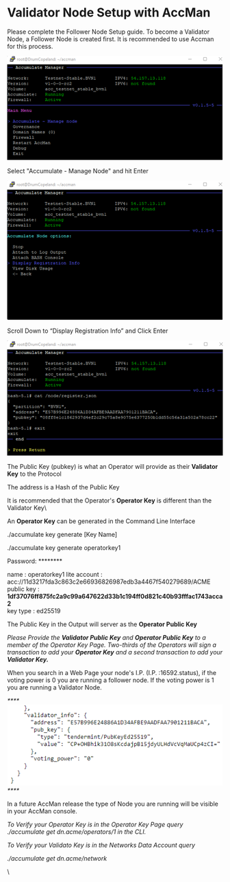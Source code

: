 # Validator Node Setup with AccMan

Please complete the Follower Node Setup guide. To become a Validator Node, a Follower Node is created first. It is recommended to use Accman for this process.

![](<../.gitbook/assets/image (5).png>)

Select "Accumulate - Manage Node" and hit Enter

![](../.gitbook/assets/image.png)

Scroll Down to “Display Registration Info” and Click Enter

![](<../.gitbook/assets/image (1).png>)

The Public Key (pubkey) is what an Operator will provide as their **Validator Key** to the Protocol

The address is a Hash of the Public Key

It is recommended that the Operator's **Operator Key** is different than the Validator Key\


An **Operator Key** can be generated in the Command Line Interface

./accumulate key generate \[Key Name]

./accumulate key generate operatorkey1&#x20;

Password: \*\*\*\*\*\*\*\*&#x20;

name : operatorkey1 lite account : acc://11d3217fda3c863c2e66936826987edb3a4467f540279689/ACME\
public key : **1df37076ff875fc2a9c99a647622d33b1c194ff0d821c40b93fffac1743acca2**\
key type : ed25519

The Public Key in the Output will server as the **Operator Public Key**

_Please Provide the **Validator Public Key** and **Operator Public Key** to a member of the Operator Key Page. Two-thirds of the Operators will sign a transaction to add your **Operator Key** and a second transaction to add your **Validator Key.**_

When you search in a Web Page your node's I.P. (I.P. :16592.status), if the voting power is 0 you are running a follower node. If the voting power is 1 you are running a Validator Node.&#x20;

_****_![](<../.gitbook/assets/image (3).png>)_****_

In a future AccMan release the type of Node you are running will be visible in your AccMan console.

_To Verify your Operator Key is in the Operator Key Page query_ \
_./accumulate get dn.acme/operators/1 in the CLI._&#x20;

_To Verify your Validato Key is in the Networks Data Account query_

_./accumulate get dn.acme/network_

\
